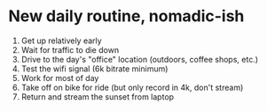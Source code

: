 # New daily routine, nomadic-ish

1. Get up relatively early
1. Wait for traffic to die down
1. Drive to the day's "office" location (outdoors, coffee shops, etc.)
1. Test the wifi signal (6k bitrate minimum)
1. Work for most of day
1. Take off on bike for ride (but only record in 4k, don't stream)
1. Return and stream the sunset from laptop
